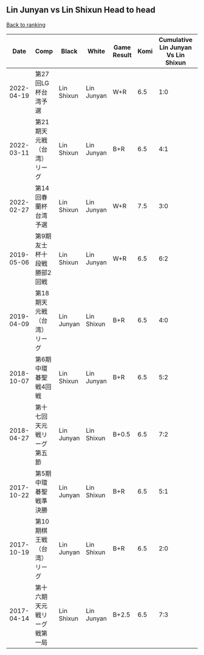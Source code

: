 ## Lin Junyan vs Lin Shixun Head to head

[Back to ranking](../../index.md)




| **Date** | **Comp** | **Black** | **White** | **Game Result** | **Komi** | **Cumulative Lin Junyan Vs Lin Shixun** | **Lin Junyan Streak** | **Lin Shixun Streak** | 
| --- | --- | --- | --- | --- | --- | --- | --- | --- |
| 2022-04-19 | 第27回LG杯台湾予選 | Lin Shixun | Lin Junyan | W+R | 6.5 | 1:0 | 1 | 0 | 
| 2022-03-11 | 第21期天元戦（台湾）リーグ | Lin Shixun | Lin Junyan | B+R | 6.5 | 4:1 | 0 | 1 | 
| 2022-02-27 | 第14回春蘭杯台湾予選 | Lin Shixun | Lin Junyan | W+R | 7.5 | 3:0 | 3 | 0 | 
| 2019-05-06 | 第9期友士杯十段戦勝部2回戦 | Lin Shixun | Lin Junyan | W+R | 6.5 | 6:2 | 1 | 0 | 
| 2019-04-09 | 第18期天元戦（台湾）リーグ | Lin Junyan | Lin Shixun | B+R | 6.5 | 4:0 | 4 | 0 | 
| 2018-10-07 | 第6期中環碁聖戦4回戦 | Lin Shixun | Lin Junyan | B+R | 6.5 | 5:2 | 0 | 1 | 
| 2018-04-27 | 第十七回天元戦リーグ第五節 | Lin Junyan | Lin Shixun | B+0.5 | 6.5 | 7:2 | 2 | 0 | 
| 2017-10-22 | 第5期中環碁聖戦準決勝 | Lin Junyan | Lin Shixun | B+R | 6.5 | 5:1 | 1 | 0 | 
| 2017-10-19 | 第10期棋王戦（台湾）リーグ | Lin Junyan | Lin Shixun | B+R | 6.5 | 2:0 | 2 | 0 | 
| 2017-04-14 | 第十六期天元戦リーグ戦第一局 | Lin Shixun | Lin Junyan | B+2.5 | 6.5 | 7:3 | 0 | 1 |




